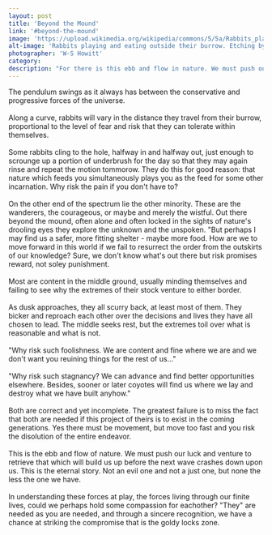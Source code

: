 ```yaml
---
layout: post
title: 'Beyond the Mound'
link: '#beyond-the-mound'
image: 'https://upload.wikimedia.org/wikipedia/commons/5/5a/Rabbits_playing_and_eating_outside_their_burrow._Etching_by_Wellcome_V0021563.jpg'
alt-image: 'Rabbits playing and eating outside their burrow. Etching by W-S Howitt, ca 1798.'
photographer: 'W-S Howitt'
category:
description: "For there is this ebb and flow in nature. We must push our luck and venture to retrieve that which will build us up before the next wave crashes down. Nothing else provides the greatest gift we can muster: meaning: the reason for being despite all its comings and goings."
---
```


The pendulum swings as it always has between the conservative and progressive forces of the universe.
<br>
<br>
Along a curve, rabbits will vary in the distance they travel from their burrow, proportional to the level of fear and risk that they can tolerate within themselves.
<br>
<br>
Some rabbits cling to the hole, halfway in and halfway out, just enough to scrounge up a portion of underbrush for the day so that they may again rinse and repeat the motion tommorow. They do this for good reason: that nature which feeds you simultaneously plays you as the feed for some other incarnation. Why risk the pain if you don't have to?
<br>
<br>
On the other end of the spectrum lie the other minority. These are the wanderers, the courageous, or maybe and merely the wistful. Out there beyond the mound, often alone and often locked in the sights of nature's drooling eyes they explore the unknown and the unspoken. "But perhaps I may find us a safer, more fitting shelter - maybe more food. How are we to move forward in this world if we fail to resurrect the order from the outskirts of our knowledge? Sure, we don't know what's out there but risk promises reward, not soley punishment.
<br>
<br>
Most are content in the middle ground, usually minding themselves and failing to see why the extremes of their stock venture to either border.
<br>
<br>
As dusk approaches, they all scurry back, at least most of them. They bicker and reproach each other over the decisions and lives they have all chosen to lead. The middle seeks rest, but the extremes toil over what is reasonable and what is not. 
<br>
<br>
"Why risk such foolishness. We are content and fine where we are and we don't want you reuining things for the rest of us..."
<br>
<br>
"Why risk such stagnancy? We can advance and find better opportunities elsewhere. Besides, sooner or later coyotes will find us where we lay and destroy what we have built anyhow."
<br>
<br>
Both are correct and yet incomplete. The greatest failure is to miss the fact that both are needed if this project of theirs is to exist in the coming generations. Yes there must be movement, but move too fast and you risk the disolution of the entire endeavor.
<br>
<br>
This is the ebb and flow of nature. We must push our luck and venture to retrieve that which will build us up before the next wave crashes down upon us. This is the eternal story. Not an evil one and not a just one, but none the less the one we have.
<br>
<br>
In understanding these forces at play, the forces living through our finite lives, could we perhaps hold some compassion for eachother? "They" are needed as you are needed, and through a sincere recognition, we have a chance at striking the compromise that is the goldy locks zone. 